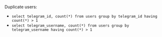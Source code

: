 Duplicate users:

- `select telegram_id, count(*) from users group by telegram_id having count(*) > 1`
- `select telegram_username, count(*) from users group by telegram_username having count(*) > 1`
